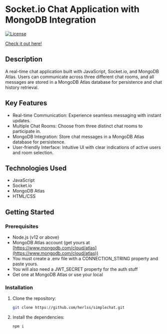 # Socket.io Chat Application with MongoDB Integration

[![License](https://img.shields.io/badge/License-MIT-blue.svg)](https://opensource.org/licenses/MIT)

[Check it out here!](https://simplechat-cogp.onrender.com/)

## Description

A real-time chat application built with JavaScript, Socket.io, and MongoDB Atlas. Users can communicate across three different chat rooms, and all messages are stored in a MongoDB Atlas database for persistence and chat history retrieval.

## Key Features

- Real-time Communication: Experience seamless messaging with instant updates.
- Multiple Chat Rooms: Choose from three distinct chat rooms to participate in.
- MongoDB Integration: Store chat messages in a MongoDB Atlas database for persistence.
- User-friendly Interface: Intuitive UI with clear indications of active users and room selection.

## Technologies Used

- JavaScript
- Socket.io
- MongoDB Atlas
- HTML/CSS

## Getting Started

### Prerequisites

- Node.js (v12 or above)
- MongoDB Atlas account (get yours at [https://www.mongodb.com/cloud/atlas](https://www.mongodb.com/cloud/atlas))
- You must create a .env file with a CONNECTION_STRING property and paste yours.
- You will also need a JWT_SECRET property for the auth stuff
- Get one at MongoDB Atlas or use your local

### Installation

1. Clone the repository:

   ```bash
   git clone https://github.com/herlss/simplechat.git

2. Install the dependencies:

   ```bash
   npm i
